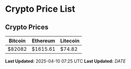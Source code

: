 # Crypto Price List

## Crypto Prices
| Bitcoin | Ethereum | Litecoin |
| ------- | -------- | -------- |
| $82082 | $1615.61 | $74.82 |
**Last Updated:** 2025-04-10 07:25 UTC
**Last Updated:** $DATE$
